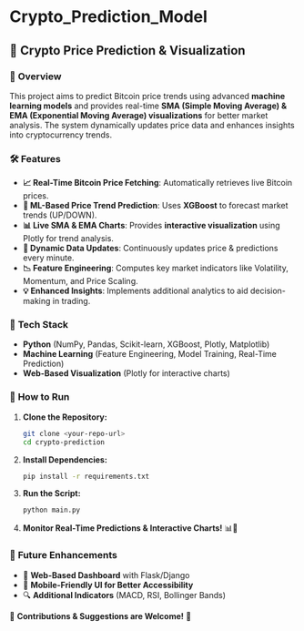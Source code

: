 # Crypto_Prediction_Model
## 🚀 Crypto Price Prediction & Visualization  

### 📌 **Overview**  
This project aims to predict Bitcoin price trends using advanced **machine learning models** and provides real-time **SMA (Simple Moving Average) & EMA (Exponential Moving Average) visualizations** for better market analysis. The system dynamically updates price data and enhances insights into cryptocurrency trends.  

### 🛠️ **Features**  
- **📈 Real-Time Bitcoin Price Fetching**: Automatically retrieves live Bitcoin prices.
- **🧠 ML-Based Price Trend Prediction**: Uses **XGBoost** to forecast market trends (UP/DOWN).
- **📊 Live SMA & EMA Charts**: Provides **interactive visualization** using Plotly for trend analysis.
- **🔄 Dynamic Data Updates**: Continuously updates price & predictions every minute.
- **📉 Feature Engineering**: Computes key market indicators like Volatility, Momentum, and Price Scaling.
- **💡 Enhanced Insights**: Implements additional analytics to aid decision-making in trading.

### 🔧 **Tech Stack**  
- **Python** (NumPy, Pandas, Scikit-learn, XGBoost, Plotly, Matplotlib)  
- **Machine Learning** (Feature Engineering, Model Training, Real-Time Prediction)  
- **Web-Based Visualization** (Plotly for interactive charts)  

### 🚀 **How to Run**  
1. **Clone the Repository:**  
   ```bash
   git clone <your-repo-url>
   cd crypto-prediction
   ```
2. **Install Dependencies:**  
   ```bash
   pip install -r requirements.txt
   ```
3. **Run the Script:**  
   ```bash
   python main.py
   ```
4. **Monitor Real-Time Predictions & Interactive Charts!** 📊🚀  

### 📜 **Future Enhancements**  
- 📡 **Web-Based Dashboard** with Flask/Django  
- 📲 **Mobile-Friendly UI for Better Accessibility**  
- 🔍 **Additional Indicators** (MACD, RSI, Bollinger Bands)  

📌 **Contributions & Suggestions are Welcome!** 🤝
